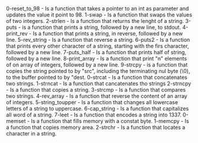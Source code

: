0-reset_to_98 - Is a function that takes a pointer to an int as parameter and updates the value it point to 98.
1-swap - Is a function that swaps the  values of two integers.
2-strlen - Is a function that returns the lenght of a string.
3-puts - is a function that prints a string, followed by a new line, to stdout.
4-print_rev - Is a function that prints a string, in reverse, followed by a new line.
5-rev_string - Is a function that reverse a string.
6-puts2 - Is a function that prints every other character of a string, starting with the firs character, followed by a new line.
7-puts_half - Is a function that prints half of string, followed by a new line.
8-print_array - Is a function that print "n" elements of on array of integers, followed by a new line.
9-strcpy - is a function that copies the string pointed to by "src", including the terminating nul byte (\0), to the buffer pointed to by "dest.
0-strcat - Is a function that concatenates two strings.
1-strncat - Is a function that cancatenates tho strings
2-strncpy - Is a function that copies a string.
3-strcmp - Is a function that compares two strings.
4-rev_array - Is a function that reverse the content of an array of integers.
5-string_toupper - Is a function that changes all lowercase letters of a string to uppercase.
6-cap_string - Is a function that capitalizes all word of a string.
7-leet - Is a function that encodes a string into 1337.
0-memset - Is a function that fills memory with a constat byte.
1-memcpy - Is a function that copies memory area.
2-strchr - Is a function that locates a character in a string.
